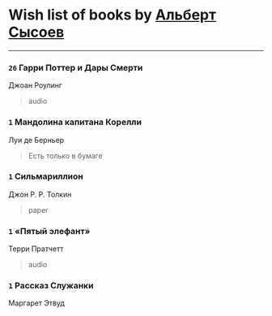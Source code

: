 # Wish list of books by [Альберт Сысоев](http://vk.com/id47446642)
---

### `26` Гарри Поттер и Дары Смерти
Джоан Роулинг
> audio

### `1` Мандолина капитана Корелли
Луи де Берньер
> Есть только в бумаге

### `1` Сильмариллион
Джон Р. Р. Толкин
> paper

### `1` «Пятый элефант»
Терри Пратчетт
> audio

### `1` Рассказ Служанки
Маргарет Этвуд

